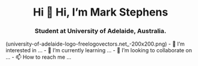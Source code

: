 <h1 align="center">Hi 👋 Hi, I’m Mark Stephens</h1>
<h3 align="center">Student at University of Adelaide, Australia.</h3> 
(university-of-adelaide-logo-freelogovectors.net_-200x200.png)
- 👀 I’m interested in ...
- 🌱 I’m currently learning ...
- 💞️ I’m looking to collaborate on ...
- 📫 How to reach me ...

<!---
MarkStephens060482/MarkStephens060482 is a ✨ special ✨ repository because its `README.md` (this file) appears on your GitHub profile.
You can click the Preview link to take a look at your changes.
--->
